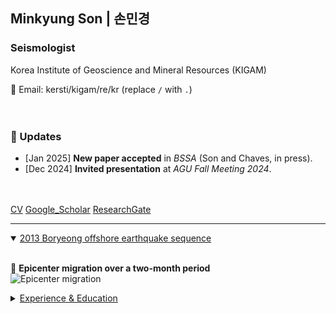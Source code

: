 ## Minkyung Son | 손민경
### Seismologist
Korea Institute of Geoscience and Mineral Resources (KIGAM)  

📧 Email: kersti/kigam/re/kr (replace `/` with `.`)  
<br><br>

### 🔹 Updates
- [Jan 2025] **New paper accepted** in *BSSA* (Son and Chaves, in press).
- [Dec 2024] **Invited presentation** at *AGU Fall Meeting 2024*.
<br><br><br>

[CV](http://)
[Google_Scholar](https://scholar.google.com/citations?user=3ssY-5gAAAAJ&hl=en)
[ResearchGate](https://www.researchgate.net/profile/Minkyung-Son?ev=hdr_xprf)
<br>


---
<details open>
  <summary><u>2013 Boryeong offshore earthquake sequence</u></summary>
<br>

📍 **Epicenter migration over a two-month period**<br>
  ![Epicenter migration](https://static-content.springer.com/esm/art%3A10.1007%2Fs12303-014-0038-2/MediaObjects/12303_2014_38_MOESM1_ESM.gif)
  
</details>


<details>
  <summary><u>Experience & Education</u></summary>
<br>

💼 **Experience**
- Principal Researcher, KIGAM, Jan 2025 – Present  
- Senior Researcher, KIGAM, Jan 2017 – Dec 2024
  *(including parental leave: May 2017 – Aug 2018, Sep 2021 – Apr 2022)*  
- Researcher, KIGAM, Dec 2010 – Dec 2016

🎓 **Education**
- Ph.D. in Geophysics, Seoul National University, Aug 2016  
- M.S. in Geophysics, Seoul National University, Feb 2011  
- B.S. in Energy Resources Engineering, Seoul National University, Feb 2009  
- Exchange Student, Osaka University, Apr – Aug 2008 

</details>
<br><br><br>






